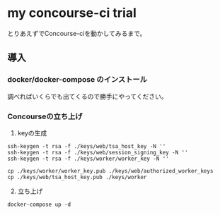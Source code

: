 # my concourse-ci trial
とりあえずでConcourse-ciを動かしてみるまで。

## 導入
### docker/docker-compose のインストール
調べればいくらでも出てくるので勝手にやってください。
### Concourseの立ち上げ
1. keyの生成
```
ssh-keygen -t rsa -f ./keys/web/tsa_host_key -N ''
ssh-keygen -t rsa -f ./keys/web/session_signing_key -N ''
ssh-keygen -t rsa -f ./keys/worker/worker_key -N ''

cp ./keys/worker/worker_key.pub ./keys/web/authorized_worker_keys
cp ./keys/web/tsa_host_key.pub ./keys/worker
```

2. 立ち上げ
```
docker-compose up -d
```
